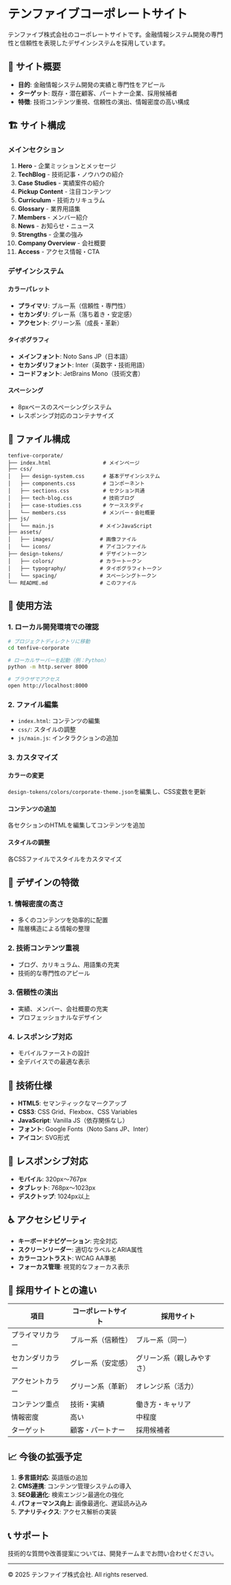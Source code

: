 # テンファイブコーポレートサイト

テンファイブ株式会社のコーポレートサイトです。金融情報システム開発の専門性と信頼性を表現したデザインシステムを採用しています。

## 🎯 サイト概要

- **目的**: 金融情報システム開発の実績と専門性をアピール
- **ターゲット**: 既存・潜在顧客、パートナー企業、採用候補者
- **特徴**: 技術コンテンツ重視、信頼性の演出、情報密度の高い構成

## 🏗️ サイト構成

### メインセクション
1. **Hero** - 企業ミッションとメッセージ
2. **TechBlog** - 技術記事・ノウハウの紹介
3. **Case Studies** - 実績案件の紹介
4. **Pickup Content** - 注目コンテンツ
5. **Curriculum** - 技術カリキュラム
6. **Glossary** - 業界用語集
7. **Members** - メンバー紹介
8. **News** - お知らせ・ニュース
9. **Strengths** - 企業の強み
10. **Company Overview** - 会社概要
11. **Access** - アクセス情報・CTA

### デザインシステム

#### カラーパレット
- **プライマリ**: ブルー系（信頼性・専門性）
- **セカンダリ**: グレー系（落ち着き・安定感）
- **アクセント**: グリーン系（成長・革新）

#### タイポグラフィ
- **メインフォント**: Noto Sans JP（日本語）
- **セカンダリフォント**: Inter（英数字・技術用語）
- **コードフォント**: JetBrains Mono（技術文書）

#### スペーシング
- 8pxベースのスペーシングシステム
- レスポンシブ対応のコンテナサイズ

## 📁 ファイル構成

```
tenfive-corporate/
├── index.html                 # メインページ
├── css/
│   ├── design-system.css      # 基本デザインシステム
│   ├── components.css         # コンポーネント
│   ├── sections.css           # セクション共通
│   ├── tech-blog.css          # 技術ブログ
│   ├── case-studies.css       # ケーススタディ
│   └── members.css            # メンバー・会社概要
├── js/
│   └── main.js               # メインJavaScript
├── assets/
│   ├── images/               # 画像ファイル
│   └── icons/                # アイコンファイル
├── design-tokens/            # デザイントークン
│   ├── colors/               # カラートークン
│   ├── typography/           # タイポグラフィトークン
│   └── spacing/              # スペーシングトークン
└── README.md                 # このファイル
```

## 🚀 使用方法

### 1. ローカル開発環境での確認
```bash
# プロジェクトディレクトリに移動
cd tenfive-corporate

# ローカルサーバーを起動（例：Python）
python -m http.server 8000

# ブラウザでアクセス
open http://localhost:8000
```

### 2. ファイル編集
- `index.html`: コンテンツの編集
- `css/`: スタイルの調整
- `js/main.js`: インタラクションの追加

### 3. カスタマイズ

#### カラーの変更
`design-tokens/colors/corporate-theme.json`を編集し、CSS変数を更新

#### コンテンツの追加
各セクションのHTMLを編集してコンテンツを追加

#### スタイルの調整
各CSSファイルでスタイルをカスタマイズ

## 🎨 デザインの特徴

### 1. 情報密度の高さ
- 多くのコンテンツを効率的に配置
- 階層構造による情報の整理

### 2. 技術コンテンツ重視
- ブログ、カリキュラム、用語集の充実
- 技術的な専門性のアピール

### 3. 信頼性の演出
- 実績、メンバー、会社概要の充実
- プロフェッショナルなデザイン

### 4. レスポンシブ対応
- モバイルファーストの設計
- 全デバイスでの最適な表示

## 🔧 技術仕様

- **HTML5**: セマンティックなマークアップ
- **CSS3**: CSS Grid、Flexbox、CSS Variables
- **JavaScript**: Vanilla JS（依存関係なし）
- **フォント**: Google Fonts（Noto Sans JP、Inter）
- **アイコン**: SVG形式

## 📱 レスポンシブ対応

- **モバイル**: 320px〜767px
- **タブレット**: 768px〜1023px
- **デスクトップ**: 1024px以上

## ♿ アクセシビリティ

- **キーボードナビゲーション**: 完全対応
- **スクリーンリーダー**: 適切なラベルとARIA属性
- **カラーコントラスト**: WCAG AA準拠
- **フォーカス管理**: 視覚的なフォーカス表示

## 🔄 採用サイトとの違い

| 項目 | コーポレートサイト | 採用サイト |
|------|-------------------|------------|
| プライマリカラー | ブルー系（信頼性） | ブルー系（同一） |
| セカンダリカラー | グレー系（安定感） | グリーン系（親しみやすさ） |
| アクセントカラー | グリーン系（革新） | オレンジ系（活力） |
| コンテンツ重点 | 技術・実績 | 働き方・キャリア |
| 情報密度 | 高い | 中程度 |
| ターゲット | 顧客・パートナー | 採用候補者 |

## 📈 今後の拡張予定

1. **多言語対応**: 英語版の追加
2. **CMS連携**: コンテンツ管理システムの導入
3. **SEO最適化**: 検索エンジン最適化の強化
4. **パフォーマンス向上**: 画像最適化、遅延読み込み
5. **アナリティクス**: アクセス解析の実装

## 📞 サポート

技術的な質問や改善提案については、開発チームまでお問い合わせください。

---

© 2025 テンファイブ株式会社. All rights reserved.
